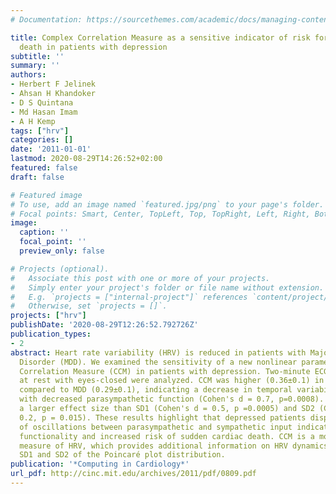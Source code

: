 ```yaml
---
# Documentation: https://sourcethemes.com/academic/docs/managing-content/

title: Complex Correlation Measure as a sensitive indicator of risk for sudden cardiac
  death in patients with depression
subtitle: ''
summary: ''
authors:
- Herbert F Jelinek
- Ahsan H Khandoker
- D S Quintana
- Md Hasan Imam
- A H Kemp
tags: ["hrv"]
categories: []
date: '2011-01-01'
lastmod: 2020-08-29T14:26:52+02:00
featured: false
draft: false

# Featured image
# To use, add an image named `featured.jpg/png` to your page's folder.
# Focal points: Smart, Center, TopLeft, Top, TopRight, Left, Right, BottomLeft, Bottom, BottomRight.
image:
  caption: ''
  focal_point: ''
  preview_only: false

# Projects (optional).
#   Associate this post with one or more of your projects.
#   Simply enter your project's folder or file name without extension.
#   E.g. `projects = ["internal-project"]` references `content/project/deep-learning/index.md`.
#   Otherwise, set `projects = []`.
projects: ["hrv"]
publishDate: '2020-08-29T12:26:52.792726Z'
publication_types:
- 2
abstract: Heart rate variability (HRV) is reduced in patients with Major Depressive
  Disorder (MDD). We examined the sensitivity of a new nonlinear parameter, the Complex
  Correlation Measure (CCM) in patients with depression. Two-minute ECG recordings
  at rest with eyes-closed were analyzed. CCM was higher (0.36±0.1) in control participants
  compared to MDD (0.29±0.1), indicating a decrease in temporal variability associated
  with decreased parasympathetic function (Cohen's d = 0.7, p=0.0008). CCM also demonstrated
  a larger effect size than SD1 (Cohen's d = 0.5, p =0.0005) and SD2 (Cohen's d =
  0.2, p = 0.015). These results highlight that depressed patients display a dampening
  of oscillations between parasympathetic and sympathetic input indicative of reduced
  functionality and increased risk of sudden cardiac death. CCM is a more sensitive
  measure of HRV, which provides additional information on HRV dynamics compared to
  SD1 and SD2 of the Poincaré plot distribution.
publication: '*Computing in Cardiology*'
url_pdf: http://cinc.mit.edu/archives/2011/pdf/0809.pdf
---
```

